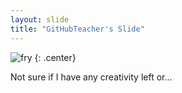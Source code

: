```yaml
---
layout: slide
title: "GitHubTeacher's Slide"
---
```


![fry](https://cloud.githubusercontent.com/assets/16547949/25400891/fb18941a-29c1-11e7-82b9-35e589443a60.jpg)
{: .center}

Not sure if I have any creativity left or...
